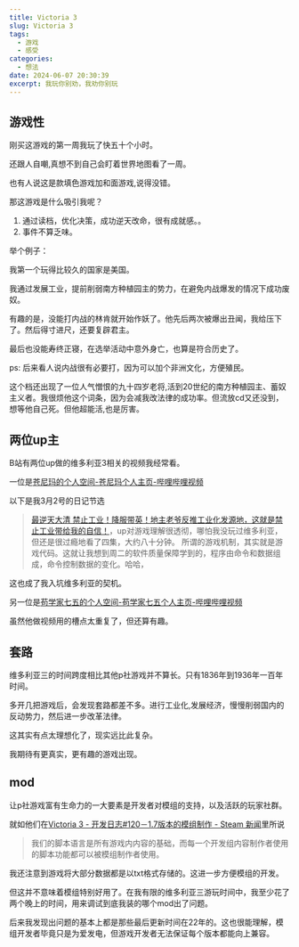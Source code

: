 ```yaml
---
title: Victoria 3
slug: Victoria 3
tags:
  - 游戏
  - 感受
categories:
  - 想法
date: 2024-06-07 20:30:39
excerpt: 我玩你别劝，我劝你别玩
---
```

## 游戏性 
刚买这游戏的第一周我玩了快五十个小时。

还跟人自嘲,真想不到自己会盯着世界地图看了一周。

也有人说这是款填色游戏加和面游戏,说得没错。

那这游戏是什么吸引我呢？

1. 通过读档，优化决策，成功逆天改命，很有成就感。。
2. 事件不算乏味。

举个例子：

我第一个玩得比较久的国家是美国。

我通过发展工业，提前削弱南方种植园主的势力，在避免内战爆发的情况下成功废奴。

有趣的是，没能打内战的林肯就开始作妖了。他先后两次被爆出丑闻，我给压下了。然后得寸进尺，还要复辟君主。

最后也没能寿终正寝，在选举活动中意外身亡，也算是符合历史了。

ps: 后来看人说内战很有必要打，因为可以加个非洲文化，方便殖民。

这个档还出现了一位人气憎恨的九十四岁老将,活到20世纪的南方种植园主、蓄奴主义者。我很烦他这个词条，因为会减我改法律的成功率。但流放cd又还没到，想等他自己死。但他超能活,也是厉害。

## 两位up主
B站有两位up做的维多利亚3相关的视频我经常看。

一位是[苍尼玛的个人空间-苍尼玛个人主页-哔哩哔哩视频](https://space.bilibili.com/3928998 )

以下是我3月2号的日记节选

> [最逆天大清 禁止工业！降服带英！地主老爷反推工业化发源地，这就是禁止工业带给我的自信！](https://www.bilibili.com/video/BV1Dr421s7Hc/)，up对游戏理解很透彻，哪怕我没玩过维多利亚，但还是很过瘾地看了四集，大约八十分钟。
> 所谓的游戏机制，其实就是游戏代码。这就让我想到周二的软件质量保障学到的，程序由命令和数据组成，命令控制数据的变化。哈哈，

这也成了我入坑维多利亚的契机。

另一位是[苟学家七五的个人空间-苟学家七五个人主页-哔哩哔哩视频](https://space.bilibili.com/93148 )

虽然他做视频用的槽点太重复了，但还算有趣。

## 套路
维多利亚三的时间跨度相比其他p社游戏并不算长。只有1836年到1936年一百年时间。

多开几把游戏后，会发现套路都差不多。进行工业化,发展经济，慢慢削弱国内的反动势力，然后进一步改革法律。

这其实有点太理想化了，现实远比此复杂。

我期待有更真实，更有趣的游戏出现。

## mod 
让p社游戏富有生命力的一大要素是开发者对模组的支持，以及活跃的玩家社群。

就如他们在[Victoria 3 - 开发日志#120－1.7版本的模组制作 - Steam 新闻](https://store.steampowered.com/news/app/529340/view/4194619900924865388?l=schinese )里所说
>我们的脚本语言是所有游戏内内容的基础，而每一个开发组内容制作者使用的脚本功能都可以被模组制作者使用。

我还注意到游戏将大部分数据都是以txt格式存储的。这进一步方便模组的开发。

但这并不意味着模组特别好用了。在我有限的维多利亚三游玩时间中，我至少花了两个晚上的时间，用来调试到底我装的哪个mod出了问题。

后来我发现出问题的基本上都是那些最后更新时间在22年的。这也很能理解，模组开发者毕竟只是为爱发电，但游戏开发者无法保证每个版本都能向上兼容。